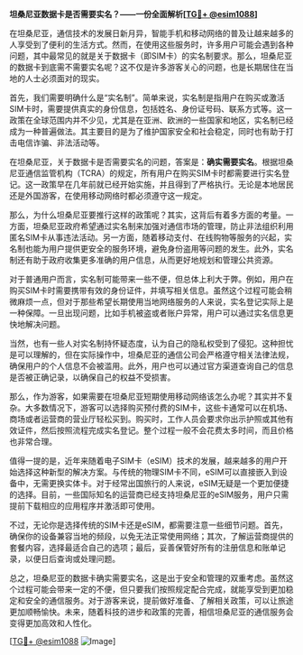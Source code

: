 **坦桑尼亚数据卡是否需要实名？——一份全面解析[[TG💪+ @esim1088](https://t.me/s/esim1088)]**

在坦桑尼亚，通信技术的发展日新月异，智能手机和移动网络的普及让越来越多的人享受到了便利的生活方式。然而，在使用这些服务时，许多用户可能会遇到各种问题，其中最常见的就是关于数据卡（即SIM卡）的实名制要求。那么，坦桑尼亚的数据卡到底需不需要实名呢？这不仅是许多游客关心的问题，也是长期居住在当地的人士必须面对的现实。

首先，我们需要明确什么是“实名制”。简单来说，实名制是指用户在购买或激活SIM卡时，需要提供真实的身份信息，包括姓名、身份证号码、联系方式等。这一政策在全球范围内并不少见，尤其是在亚洲、欧洲的一些国家和地区，实名制已经成为一种普遍做法。其主要目的是为了维护国家安全和社会稳定，同时也有助于打击电信诈骗、非法活动等。

在坦桑尼亚，关于数据卡是否需要实名的问题，答案是：**确实需要实名**。根据坦桑尼亚通信监管机构（TCRA）的规定，所有用户在购买SIM卡时都需要进行实名登记。这一政策早在几年前就已经开始实施，并且得到了严格执行。无论是本地居民还是外国游客，在使用移动网络时都必须遵守这一规定。

那么，为什么坦桑尼亚要推行这样的政策呢？其实，这背后有着多方面的考量。一方面，坦桑尼亚政府希望通过实名制来加强对通信市场的管理，防止非法组织利用匿名SIM卡从事违法活动。另一方面，随着移动支付、在线购物等服务的兴起，实名制也能为用户提供更安全的服务环境，避免身份盗用等问题的发生。此外，实名制还有助于政府收集更多准确的用户信息，从而更好地规划和管理公共资源。

对于普通用户而言，实名制可能带来一些不便，但总体上利大于弊。例如，用户在购买SIM卡时需要携带有效的身份证件，并填写相关信息。虽然这个过程可能会稍微麻烦一点，但对于那些希望长期使用当地网络服务的人来说，实名登记实际上是一种保障。一旦出现问题，比如手机被盗或者账户异常，用户可以通过实名信息更快地解决问题。

当然，也有一些人对实名制持怀疑态度，认为自己的隐私权受到了侵犯。这种担忧是可以理解的，但在实际操作中，坦桑尼亚的通信公司会严格遵守相关法律法规，确保用户的个人信息不会被滥用。此外，用户也可以通过官方渠道查询自己的信息是否被正确记录，以确保自己的权益不受损害。

那么，作为游客，如果需要在坦桑尼亚短期使用移动网络该怎么办呢？其实并不复杂。大多数情况下，游客可以选择购买预付费的SIM卡，这些卡通常可以在机场、商场或者运营商的营业厅轻松买到。购买时，工作人员会要求你出示护照或其他有效证件，然后按照流程完成实名登记。整个过程一般不会花费太多时间，而且价格也非常合理。

值得一提的是，近年来随着电子SIM卡（eSIM）技术的发展，越来越多的用户开始选择这种新型的解决方案。与传统的物理SIM卡不同，eSIM可以直接嵌入到设备中，无需更换实体卡。对于经常出国旅行的人来说，eSIM无疑是一个更加便捷的选择。目前，一些国际知名的运营商已经支持坦桑尼亚的eSIM服务，用户只需提前下载相应的应用程序并激活即可使用。

不过，无论你是选择传统的SIM卡还是eSIM，都需要注意一些细节问题。首先，确保你的设备兼容当地的频段，以免无法正常使用网络；其次，了解运营商提供的套餐内容，选择最适合自己的选项；最后，妥善保管好所有的注册信息和账单记录，以便日后查询或处理问题。

总之，坦桑尼亚的数据卡确实需要实名，这是出于安全和管理的双重考虑。虽然这个过程可能会带来一定的不便，但只要我们按照规定配合完成，就能享受到更加稳定和安全的通信服务。对于游客来说，提前做好准备、了解相关政策，可以让旅途更加顺畅愉快。未来，随着科技的进步和政策的完善，相信坦桑尼亚的通信服务会变得更加高效和人性化。

[[TG💪+ @esim1088](https://t.me/s/esim1088) ![Image](https://i.postimg.cc/4NQfJmqS/Snipaste-2025-05-13-00-14-12.png)]